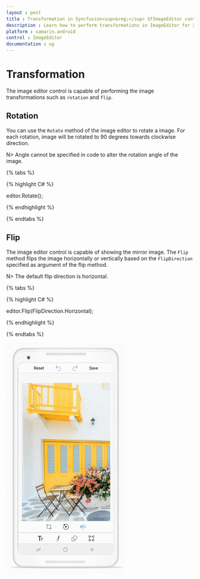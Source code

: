 ```yaml
---
layout : post
title : Transformation in Syncfusion<sup>&reg;</sup> SfImageEditor control in Xamarin.Android
description : Learn how to perform transformations in ImageEditor for Xamarin.Android
platform : xamarin.android
control : ImageEditor
documentation : ug
---
```


# Transformation

The image editor control is capable of performing the image transformations such as `rotation` and `flip`.

## Rotation

You can use the `Rotate` method of the image editor to rotate a image. For each rotation, image will be rotated to 90 degrees towards clockwise direction.

N> Angle cannot be specified in code to alter the rotation angle of the image.

{% tabs %}

{% highlight C# %}

editor.Rotate();

{% endhighlight %}

{% endtabs %}

## Flip

The image editor control is capable of showing the mirror image. The `Flip` method flips the image horizontally or vertically based on the `FlipDirection` specified as argument of the flip method.

N> The default flip direction is horizontal.

{% tabs %}

{% highlight C# %}

editor.Flip(FlipDirection.Horizontal);

{% endhighlight %}

{% endtabs %}

![SfImageEditor](ImageEditor_images/transform.gif)